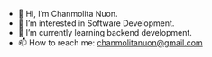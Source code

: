 - 👋 Hi, I’m Chanmolita Nuon.
- 👀 I’m interested in Software Development. 
- 🌱 I’m currently learning backend development. 
- 📫 How to reach me: chanmolitanuon@gmail.com

<!---
molitanuon/molitanuon is a ✨ special ✨ repository because its `README.md` (this file) appears on your GitHub profile.
You can click the Preview link to take a look at your changes.
--->
